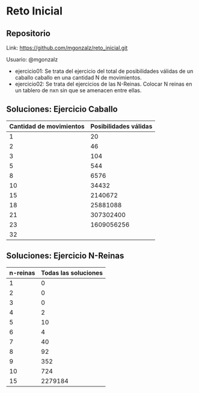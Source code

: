 # Reto Inicial
## Repositorio

Link: https://github.com/mgonzalz/reto_inicial.git

Usuario: @mgonzalz

- ejercicio01: Se trata del ejercicio del total de posibilidades válidas de un caballo caballo en una cantidad N de movimientos.
- ejercicio02: Se trata del ejercicios de las N-Reinas. Colocar N reinas en un tablero de nxn sin que se amenacen entre ellas.

## Soluciones: Ejercicio Caballo

| Cantidad de movimientos | Posibilidades válidas |
| ------------- | ------------- |
| 1 | 20 |
| 2 | 46 |
| 3 | 104 |
| 5 | 544 |
| 8 | 6576 |
| 10 | 34432 |
| 15 | 2140672 |
| 18 | 25881088 |
| 21 | 307302400 |
| 23 | 1609056256 |
| 32 |  |

## Soluciones: Ejercicio N-Reinas

| n-reinas | Todas las soluciones |
| ------------- | ------------- |
| 1 | 0 |
| 2 | 0 |
| 3 | 0 |
| 4 | 2 |
| 5 | 10 |
| 6 | 4 |
| 7 | 40 |
| 8 | 92 |
| 9 | 352 |
| 10 | 724 |
| 15 | 2279184 |
